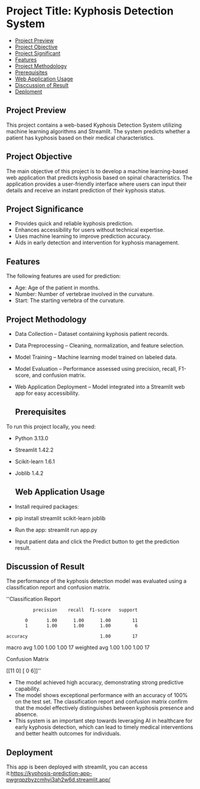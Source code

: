 # Project Title: Kyphosis Detection System
- [Project Preview](#project-preview)
- [Project Objective](#project-objective)
- [Project Significant](#project-significant)
- [Features](#features)
- [Project Methodology](#project-methodology)
- [Prerequisites](#prerequisites)
- [Web Application Usage](#web-application-usage)
- [Disccussion of Result](#discussion-of-result)
- [Deploment](#deployment)


## Project Preview
This project contains a web-based Kyphosis Detection System utilizing machine learning algorithms and Streamlit. The system predicts whether a patient has kyphosis based on their medical characteristics.

## Project Objective
The main objective of this project is to develop a machine learning-based web application that predicts kyphosis based on spinal characteristics. The application provides a user-friendly interface where users can input their details and receive an instant prediction of their kyphosis status.

## Project Significance
- Provides quick and reliable kyphosis prediction.
- Enhances accessibility for users without technical expertise.
- Uses machine learning to improve prediction accuracy.
- Aids in early detection and intervention for kyphosis management.

## Features 
The following features are used for prediction:
- Age: Age of the patient in months.
- Number: Number of vertebrae involved in the curvature.
- Start: The starting vertebra of the curvature.

## Project Methodology
- Data Collection – Dataset containing kyphosis patient records.
- Data Preprocessing – Cleaning, normalization, and feature selection.
- Model Training – Machine learning model trained on labeled data.
- Model Evaluation – Performance assessed using precision, recall, F1-score, and confusion matrix.
- Web Application Deployment – Model integrated into a Streamlit web app for easy accessibility.

  ## Prerequisites
To run this project locally, you need:
- Python 3.13.0
- Streamlit 1.42.2
- Scikit-learn 1.6.1
- Joblib 1.4.2

  ## Web Application Usage
- Install required packages:
- pip install streamlit scikit-learn joblib
- Run the app:
streamlit run app.py
- Input patient data and click the Predict button to get the prediction result.


## Discussion of Result
The performance of the kyphosis detection model was evaluated using a classification report and confusion matrix.

''Classification Report

              precision    recall  f1-score   support

           0       1.00      1.00      1.00        11
           1       1.00      1.00      1.00         6

    accuracy                           1.00        17
   macro avg       1.00      1.00      1.00        17
weighted avg       1.00      1.00      1.00        17

Confusion Matrix

[[11  0]
 [ 0  6]]''

- The model achieved high accuracy, demonstrating strong predictive capability.
- The model shows exceptional performance with an accuracy of 100% on the test set. The classification report and confusion matrix confirm that the model effectively distinguishes between kyphosis presence and absence.
- This system is an important step towards leveraging AI in healthcare for early kyphosis detection, which can lead to timely medical interventions and better health outcomes for individuals.

## Deployment
This app is been deployed with streamlit, you can access it:https://kyphosis-prediction-app-pwgrqpzbyzcmhyi3ah2w6d.streamlit.app/
